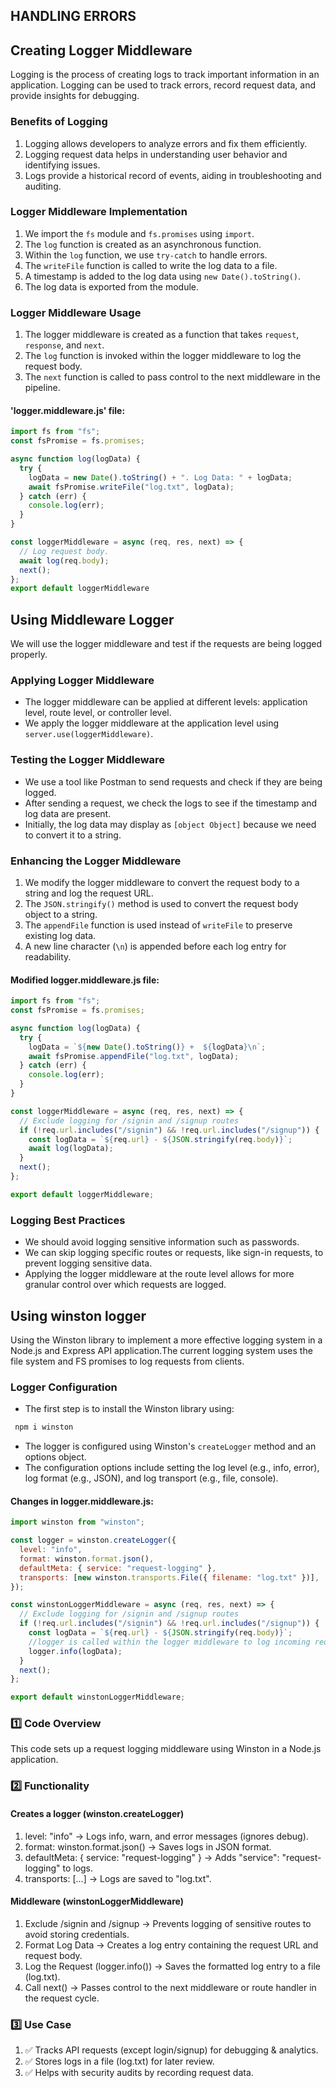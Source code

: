 ## HANDLING ERRORS
## Creating Logger Middleware
Logging is the process of creating logs to track important information in an
application. Logging can be used to track errors, record request data, and provide
insights for debugging.

### Benefits of Logging
1. Logging allows developers to analyze errors and fix them efficiently.
2. Logging request data helps in understanding user behavior and identifying
issues.
3. Logs provide a historical record of events, aiding in troubleshooting and
auditing.

### Logger Middleware Implementation
1. We import the `fs` module and `fs.promises` using `import`.
2. The `log` function is created as an asynchronous function.
3. Within the `log` function, we use `try-catch` to handle errors.
4. The `writeFile` function is called to write the log data to a file.
5. A timestamp is added to the log data using `new Date().toString()`.
6. The log data is exported from the module.

### Logger Middleware Usage
1. The logger middleware is created as a function that takes `request`,
`response`, and `next`.
2. The `log` function is invoked within the logger middleware to log the request
body.
3. The `next` function is called to pass control to the next middleware in the
pipeline.

#### 'logger.middleware.js' file:
```javascript
import fs from "fs";
const fsPromise = fs.promises;

async function log(logData) {
  try {
    logData = new Date().toString() + ". Log Data: " + logData;
    await fsPromise.writeFile("log.txt", logData);
  } catch (err) {
    console.log(err);
  }
}

const loggerMiddleware = async (req, res, next) => {
  // Log request body.
  await log(req.body);
  next();
};
export default loggerMiddleware
```

## Using Middleware Logger
We will use the logger middleware and test if the requests are being logged
properly.
### Applying Logger Middleware
- The logger middleware can be applied at different levels: application level, route
level, or controller level.
- We apply the logger middleware at the application level using
`server.use(loggerMiddleware)`.
### Testing the Logger Middleware
- We use a tool like Postman to send requests and check if they are being logged.
- After sending a request, we check the logs to see if the timestamp and log data
are present.
- Initially, the log data may display as `[object Object]` because we need to convert
it to a string.

### Enhancing the Logger Middleware
1. We modify the logger middleware to convert the request body to a string and log
the request URL.
2. The `JSON.stringify()` method is used to convert the request body object to a
string.
3. The `appendFile` function is used instead of `writeFile` to preserve existing log
data.
4. A new line character (`\n`) is appended before each log entry for readability.

#### Modified logger.middleware.js file:
```javascript
import fs from "fs";
const fsPromise = fs.promises;

async function log(logData) {
  try {
    logData = `${new Date().toString()} +  ${logData}\n`;
    await fsPromise.appendFile("log.txt", logData);
  } catch (err) {
    console.log(err);
  }
}

const loggerMiddleware = async (req, res, next) => {
  // Exclude logging for /signin and /signup routes
  if (!req.url.includes("/signin") && !req.url.includes("/signup")) {
    const logData = `${req.url} - ${JSON.stringify(req.body)}`;
    await log(logData);
  }
  next();
};

export default loggerMiddleware;
```
### Logging Best Practices
- We should avoid logging sensitive information such as passwords.
- We can skip logging specific routes or requests, like sign-in requests, to prevent
logging sensitive data.
- Applying the logger middleware at the route level allows for more granular control
over which requests are logged.


## Using winston logger
Using the Winston library to implement a more effective logging system in a Node.js
and Express API application.The current logging system uses the file system and FS
promises to log requests from clients.
### Logger Configuration
- The first step is to install the Winston library using:
```sh
 npm i winston
 ```
- The logger is configured using Winston's `createLogger` method and an options
object.
- The configuration options include setting the log level (e.g., info, error), log format
(e.g., JSON), and log transport (e.g., file, console).

#### Changes in logger.middleware.js:
```javascript
import winston from "winston";

const logger = winston.createLogger({
  level: "info",
  format: winston.format.json(),
  defaultMeta: { service: "request-logging" },
  transports: [new winston.transports.File({ filename: "log.txt" })],
});

const winstonLoggerMiddleware = async (req, res, next) => {
  // Exclude logging for /signin and /signup routes
  if (!req.url.includes("/signin") && !req.url.includes("/signup")) {
    const logData = `${req.url} - ${JSON.stringify(req.body)}`;
    //logger is called within the logger middleware to log incoming requests
    logger.info(logData);  
  }
  next();
};

export default winstonLoggerMiddleware;
```

### 1️⃣ Code Overview
This code sets up a request logging middleware using Winston in a Node.js application.

### 2️⃣ Functionality
#### Creates a logger (winston.createLogger)
1. level: "info" → Logs info, warn, and error messages (ignores debug).
2. format: winston.format.json() → Saves logs in JSON format.
3. defaultMeta: { service: "request-logging" } → Adds "service": "request-logging" to logs.
4. transports: [...] → Logs are saved to "log.txt".

#### Middleware (winstonLoggerMiddleware)
1. Exclude /signin and /signup → Prevents logging of sensitive routes to avoid storing credentials.
2. Format Log Data → Creates a log entry containing the request URL and request body.
3. Log the Request (logger.info()) → Saves the formatted log entry to a file (log.txt).
4. Call next() → Passes control to the next middleware or route handler in the request cycle.

### 3️⃣ Use Case
1. ✅ Tracks API requests (except login/signup) for debugging & analytics.
2. ✅  Stores logs in a file (log.txt) for later review.
3. ✅ Helps with security audits by recording request data.
